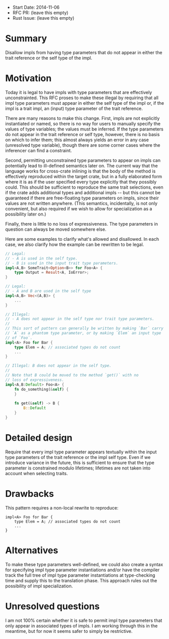- Start Date: 2014-11-06
- RFC PR: (leave this empty)
- Rust Issue: (leave this empty)

# Summary

Disallow impls from having type parameters that do not appear in
either the trait reference or the self type of the impl.

# Motivation

Today it is legal to have impls with type parameters that are
effectively unconstrainted. This RFC proses to make these illegal by
requiring that all impl type parameters must appear in either the self
type of the impl or, if the impl is a trait impl, an (input) type
parameter of the trait reference.

There are many reasons to make this change. First, impls are not
explicitly instantiated or named, so there is no way for users to
manually specify the values of type variables; the values must be
inferred. If the type parameters do not appear in the trait reference
or self type, however, there is no basis on which to infer them; this
almost always yields an error in any case (unresolved type variable),
though there are some corner cases where the inferencer can find a
constraint.

Second, permitting unconstrained type parameters to appear on impls
can potentially lead to ill-defined semantics later on. The current
way that the language works for cross-crate inlining is that the body
of the method is effectively reproduced within the target crate, but
in a fully elaborated form where it is as if the user specified every
type explicitly that they possibly could. This should be sufficient to
reproduce the same trait selections, even if the crate adds additional
types and additional impls -- but this cannot be guaranteed if there
are free-floating type parameters on impls, since their values are not
written anywhere. (This semantics, incidentally, is not only
convenient, but also required if we wish to allow for specialization
as a possibility later on.)

Finally, there is little to no loss of expressiveness. The type
parameters in question can always be moved somewhere else.

Here are some examples to clarify what's allowed and disallowed. In
each case, we also clarify how the example can be rewritten to be
legal.

```rust
// Legal:
// - A is used in the self type.
// - B is used in the input trait type parameters.
impl<A,B> SomeTrait<Option<B>> for Foo<A> {
    type Output = Result<A, IoError>;
}

// Legal:
// - A and B are used in the self type
impl<A,B> Vec<(A,B)> {
    ...
}

// Illegal:
// - A does not appear in the self type nor trait type parameters.
//
// This sort of pattern can generally be written by making `Bar` carry
// `A` as a phantom type parameter, or by making `Elem` an input type
// of `Foo`.
impl<A> Foo for Bar {
    type Elem = A; // associated types do not count
    ...
}

// Illegal: B does not appear in the self type.
//
// Note that B could be moved to the method `get()` with no
// loss of expressiveness.
impl<A,B:Default> Foo<A> {
    fn do_something(&self) {
    }
    
    fn get(&self) -> B {
        B::Default
    }
}
```

# Detailed design

Require that every impl type parameter appears textually within the
input type parameters of the trait reference or the impl self
type. Even if we introduce variance in the future, this is sufficient
to ensure that the type parameter is constrained modulo lifetimes;
lifetimes are not taken into account when selecting traits.

# Drawbacks

This pattern requires a non-local rewrite to reproduce:

```
impl<A> Foo for Bar {
    type Elem = A; // associated types do not count
    ...
}
```

# Alternatives

To make these type parameters well-defined, we could also create a
syntax for specifying impl type parameter instantiations and/or have
the compiler track the full tree of impl type parameter instantiations
at type-checking time and supply this to the translation phase. This
approach rules out the possibility of impl specialization.

# Unresolved questions

I am not 100% certain whether it is safe to permit impl type
parameters that only appear in associated types of impls. I am working
through this in the meantime, but for now it seems safer to simply be
restrictive.
